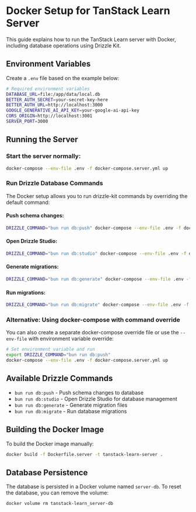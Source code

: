 # Docker Setup for TanStack Learn Server

This guide explains how to run the TanStack Learn server with Docker, including database operations using Drizzle Kit.

## Environment Variables

Create a `.env` file based on the example below:

```bash
# Required environment variables
DATABASE_URL=file:/app/data/local.db
BETTER_AUTH_SECRET=your-secret-key-here
BETTER_AUTH_URL=http://localhost:3000
GOOGLE_GENERATIVE_AI_API_KEY=your-google-ai-api-key
CORS_ORIGIN=http://localhost:3001
SERVER_PORT=3000
```

## Running the Server

### Start the server normally:

```bash
docker-compose --env-file .env -f docker-compose.server.yml up
```

### Run Drizzle Database Commands

The Docker setup allows you to run drizzle-kit commands by overriding the default command:

#### Push schema changes:

```bash
DRIZZLE_COMMAND="bun run db:push" docker-compose --env-file .env -f docker-compose.server.yml up
```

#### Open Drizzle Studio:

```bash
DRIZZLE_COMMAND="bun run db:studio" docker-compose --env-file .env -f docker-compose.server.yml up
```

#### Generate migrations:

```bash
DRIZZLE_COMMAND="bun run db:generate" docker-compose --env-file .env -f docker-compose.server.yml up
```

#### Run migrations:

```bash
DRIZZLE_COMMAND="bun run db:migrate" docker-compose --env-file .env -f docker-compose.server.yml up
```

### Alternative: Using docker-compose with command override

You can also create a separate docker-compose override file or use the `--env-file` with environment variable override:

```bash
# Set environment variable and run
export DRIZZLE_COMMAND="bun run db:push"
docker-compose --env-file .env -f docker-compose.server.yml up
```

## Available Drizzle Commands

- `bun run db:push` - Push schema changes to database
- `bun run db:studio` - Open Drizzle Studio for database management
- `bun run db:generate` - Generate migration files
- `bun run db:migrate` - Run database migrations

## Building the Docker Image

To build the Docker image manually:

```bash
docker build -f Dockerfile.server -t tanstack-learn-server .
```

## Database Persistence

The database is persisted in a Docker volume named `server-db`. To reset the database, you can remove the volume:

```bash
docker volume rm tanstack-learn_server-db
```
